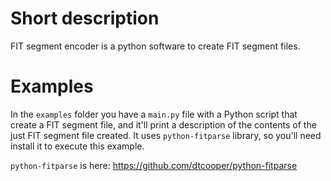 # Short description
FIT segment encoder is a python software to create FIT segment files.

# Examples
In the `examples` folder you have a `main.py` file with a Python script that create a FIT segment file, and
it'll print a description of the contents of the just FIT segment file created. It uses
`python-fitparse` library, so you'll need install it to execute this example.

`python-fitparse` is here: https://github.com/dtcooper/python-fitparse